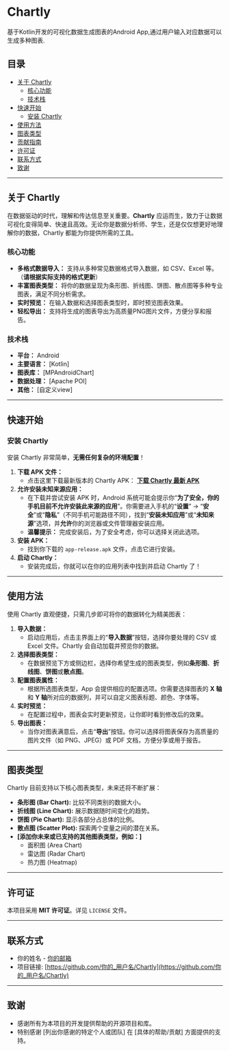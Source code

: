 # Chartly
基于Kotlin开发的可视化数据生成图表的Android App,通过用户输入对应数据可以生成多种图表.

## 目录

* [关于 Chartly](#关于-chartly)
    * [核心功能](#核心功能)
    * [技术栈](#技术栈)
* [快速开始](#快速开始)
    * [安装 Chartly](#安装-chartly)
* [使用方法](#使用方法)
* [图表类型](#图表类型)
* [贡献指南](#贡献指南)
* [许可证](#许可证)
* [联系方式](#联系方式)
* [致谢](#致谢)

---

## 关于 Chartly

在数据驱动的时代，理解和传达信息至关重要。**Chartly** 应运而生，致力于让数据可视化变得简单、快速且高效。无论你是数据分析师、学生，还是仅仅想更好地理解你的数据，Chartly 都能为你提供所需的工具。

### 核心功能

* **多格式数据导入：** 支持从多种常见数据格式导入数据，如 CSV、Excel 等。（**请根据实际支持的格式更新**）
* **丰富图表类型：** 将你的数据呈现为条形图、折线图、饼图、散点图等多种专业图表，满足不同分析需求。
* **实时预览：** 在输入数据和选择图表类型时，即时预览图表效果。
* **轻松导出：** 支持将生成的图表导出为高质量PNG图片文件，方便分享和报告。

### 技术栈

* **平台：** Android
* **主要语言：** [Kotlin]
* **图表库：** [MPAndroidChart]
* **数据处理：** [Apache POI]
* **其他：** [自定义view]

---

## 快速开始

### 安装 Chartly

安装 Chartly 非常简单，**无需任何复杂的环境配置**！

1.  **下载 APK 文件：**
    * 点击这里下载最新版本的 Chartly APK：
        [**下载 Chartly 最新 APK**](https://github.com/11111-beep/Chartly/app/release/app-release.apk)
2.  **允许安装未知来源应用：**
    * 在下载并尝试安装 APK 时，Android 系统可能会提示你“**为了安全，你的手机目前不允许安装此来源的应用**”。你需要进入手机的“**设置**” -> “**安全**”或“**隐私**”（不同手机可能路径不同），找到“**安装未知应用**”或“**未知来源**”选项，并**允许**你的浏览器或文件管理器安装应用。
    * **温馨提示：** 完成安装后，为了安全考虑，你可以选择关闭此选项。
3.  **安装 APK：**
    * 找到你下载的 `app-release.apk` 文件，点击它进行安装。
4.  **启动 Chartly：**
    * 安装完成后，你就可以在你的应用列表中找到并启动 Chartly 了！

---

## 使用方法

使用 Chartly 直观便捷，只需几步即可将你的数据转化为精美图表：

1.  **导入数据：**
    * 启动应用后，点击主界面上的“**导入数据**”按钮，选择你要处理的 CSV 或 Excel 文件。Chartly 会自动加载并预览你的数据。
2.  **选择图表类型：**
    * 在数据预览下方或侧边栏，选择你希望生成的图表类型，例如**条形图**、**折线图**、**饼图**或**散点图**。
3.  **配置图表属性：**
    * 根据所选图表类型，App 会提供相应的配置选项。你需要选择图表的 **X 轴**和 **Y 轴**所对应的数据列，并可以自定义图表标题、颜色、字体等。
4.  **实时预览：**
    * 在配置过程中，图表会实时更新预览，让你即时看到修改后的效果。
5.  **导出图表：**
    * 当你对图表满意后，点击“**导出**”按钮。你可以选择将图表保存为高质量的图片文件（如 PNG、JPEG）或 PDF 文档，方便分享或用于报告。

---

## 图表类型

Chartly 目前支持以下核心图表类型，未来还将不断扩展：

* **条形图 (Bar Chart):** 比较不同类别的数据大小。
* **折线图 (Line Chart):** 展示数据随时间变化的趋势。
* **饼图 (Pie Chart):** 显示各部分占总体的比例。
* **散点图 (Scatter Plot):** 探索两个变量之间的潜在关系。
* **[添加你未来或已支持的其他图表类型，例如：]**
    * 面积图 (Area Chart)
    * 雷达图 (Radar Chart)
    * 热力图 (Heatmap)

---

## 许可证

本项目采用 **MIT 许可证**。详见 `LICENSE` 文件。

---

## 联系方式

* 你的姓名 - [你的邮箱](mailto:your.email@example.com)
* 项目链接: [https://github.com/你的_用户名/Chartly](https://github.com/你的_用户名/Chartly)

---

## 致谢

* 感谢所有为本项目的开发提供帮助的开源项目和库。
* 特别感谢 [列出你感谢的特定个人或团队] 在 [具体的帮助/贡献] 方面提供的支持。
